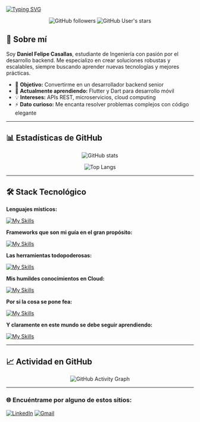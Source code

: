 [![Typing SVG](https://readme-typing-svg.herokuapp.com?font=Chakra+Petch&weight=600&size=35&pause=1000&color=FFFFFF&background=FF000000&width=435&lines=!Hola%2C+soy+Daniel!🎮;Desarrollador+Backend;Estudiante+de+Ingeniería)](https://git.io/typing-svg)

<div align="center">
  
![GitHub followers](https://img.shields.io/github/followers/casariz?style=social)
![GitHub User's stars](https://img.shields.io/github/stars/casariz?style=social)

</div>

## 🚀 Sobre mí

Soy **Daniel Felipe Casallas**, estudiante de Ingeniería con pasión por el desarrollo backend. Me especializo en crear soluciones robustas y escalables, siempre buscando aprender nuevas tecnologías y mejores prácticas.

- 🎯 **Objetivo:** Convertirme en un desarrollador backend senior
- 🌱 **Actualmente aprendiendo:** Flutter y Dart para desarrollo móvil
- 💡 **Intereses:** APIs REST, microservicios, cloud computing
- ⚡ **Dato curioso:** Me encanta resolver problemas complejos con código elegante

---

## 📊 Estadísticas de GitHub

<div align="center">
  
![GitHub stats](https://github-readme-stats.vercel.app/api?username=casariz&show_icons=true&theme=dark&hide_border=true)

![Top Langs](https://github-readme-stats.vercel.app/api/top-langs/?username=casariz&layout=compact&theme=dark&hide_border=true)

</div>

---

## 🛠️ Stack Tecnológico

**Lenguajes misticos:**

[![My Skills](https://skillicons.dev/icons?i=js,ts,html,css,php,python,java)](https://skillicons.dev)

**Frameworks que son mi guía en el gran propósito:**

[![My Skills](https://skillicons.dev/icons?i=angular,laravel,fastapi,tailwindcss)](https://skillicons.dev)

**Las herramientas todopoderosas:**

[![My Skills](https://skillicons.dev/icons?i=git,github,vscode,nginx,docker,nodejs)](https://skillicons.dev)

**Mis humildes conocimientos en Cloud:**

[![My Skills](https://skillicons.dev/icons?i=aws,azure)](https://skillicons.dev)

**Por si la cosa se pone fea:**

[![My Skills](https://skillicons.dev/icons?i=mysql,postgres,mongo)](https://skillicons.dev)

**Y claramente en este mundo se debe seguir aprendiendo:**

[![My Skills](https://skillicons.dev/icons?i=dart,flutter)](https://skillicons.dev)

---

## 📈 Actividad en GitHub

<div align="center">

![GitHub Activity Graph](https://github-readme-activity-graph.vercel.app/graph?username=casariz&theme=react-dark&hide_border=true)

</div>

---

### 🌐 Encuéntrame por alguno de estos sitios:
[![LinkedIn](https://img.shields.io/badge/LinkedIn-Daniel-0077B5?style=for-the-badge&logo=linkedin&logoColor=white&labelColor=101010)](https://www.linkedin.com/in/daniel-felipe-casallas-ortiz)
[![Gmail](https://img.shields.io/badge/Gmail-Daniel-b5001d?style=for-the-badge&logo=gmail&logoColor=white&labelColor=101010)](mailto:danielfelipedfco@gmail.com)

